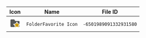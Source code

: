 | Icon | Name | File ID |
| ---  | ---  | ---     |
| ![](FolderFavorite%20Icon.png) | `FolderFavorite Icon` | `-6501989091332931580` |
